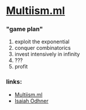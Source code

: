 # [Multiism.ml](https://multiism.ml)

### "game plan"

1. exploit the exponential
2. conquer combinatorics
3. invest intensively in infinity
4. ???
5. profit

### links:

* [Multiism.ml](https://multiism.ml)
* [Isaiah Odhner](https://isaiahodhner.ml)
